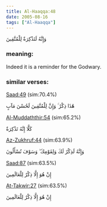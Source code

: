 ```yaml
---
title: Al-Haaqqa:48
date: 2005-08-16
tags: ["Al-Haaqqa"]
---
```

وَإِنَّهُ لَتَذْكِرَةٌ لِلْمُتَّقِينَ
### meaning: 
Indeed it is a reminder for the Godwary.
### similar verses: 

[Saad:49](/38/49) (sim:70.4%)

هَٰذَا ذِكْرٌ ۚ وَإِنَّ لِلْمُتَّقِينَ لَحُسْنَ مَآبٍ

[Al-Muddaththir:54](/74/54) (sim:65.2%)

كَلَّا إِنَّهُ تَذْكِرَةٌ

[Az-Zukhruf:44](/43/44) (sim:63.9%)

وَإِنَّهُ لَذِكْرٌ لَكَ وَلِقَوْمِكَ ۖ وَسَوْفَ تُسْأَلُونَ

[Saad:87](/38/87) (sim:63.5%)

إِنْ هُوَ إِلَّا ذِكْرٌ لِلْعَالَمِينَ

[At-Takwir:27](/81/27) (sim:63.5%)

إِنْ هُوَ إِلَّا ذِكْرٌ لِلْعَالَمِينَ
